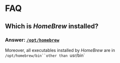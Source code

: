 # FAQ
## Which is *HomeBrew* installed?
### Answer: [`/opt/homebrew`](https://earthly.dev/blog/homebrew-on-m1/)
Moreover, all executables installed by *HomeBrew* are in `/opt/homebrew/bin``other than `usr/bin` 
